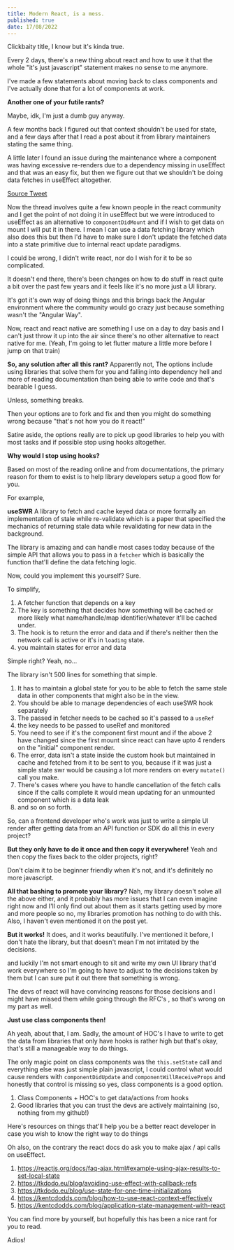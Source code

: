 ```yaml
---
title: Modern React, is a mess.
published: true
date: 17/08/2022
---
```


Clickbaity title, I know but it's kinda true.

Every 2 days, there's a new thing about react and how to use it
that the whole "it's just javascript" statement makes no sense to me anymore.

I've made a few statements about moving back to class components and I've actually
done that for a lot of components at work.

**Another one of your futile rants?**

Maybe, idk, I'm just a dumb guy anyway.

A few months back I figured out that context shouldn't be used for state, and
a few days after that I read a post about it from library maintainers
stating the same thing.

A little later I found an issue during the maintenance where a component
was having excessive re-renders due to a dependency missing in useEffect
and that was an easy fix, but then we figure out that we shouldn't be doing
data fetches in useEffect altogether.

[Source Tweet](https://twitter.com/jody_lecompte/status/1526630424692269058)

Now the thread involves quite a few known people in the react community
and I get the point of not doing it in useEffect but we were introduced to
useEffect as an alternative to `componentDidMount` and if I wish to get
data on mount I will put it in there. I mean I can use a data fetching library
which also does this but then I'd have to make sure I don't update the fetched data
into a state primitive due to internal react update paradigms.

I could be wrong, I didn't write react, nor do I wish for it to be so complicated.

It doesn't end there, there's been changes on how to do stuff in react quite
a bit over the past few years and it feels like it's no more just a UI library.

It's got it's own way of doing things and this brings back the Angular environment
where the community would go crazy just because something wasn't the "Angular Way".

Now, react and react native are something I use on a day to day basis and I can't
just throw it up into the air since there's no other alternative to
react native for me. (Yeah, I'm going to let flutter mature a little more before I jump
on that train)

**So, any solution after all this rant?**
Apparently not,
The options include using libraries that solve them for you and falling into
dependency hell and more of reading documentation than being able to write
code and that's bearable I guess.

Unless, something breaks.

Then your options are to fork and fix and then you might do something wrong
because "that's not how you do it react!"

Satire aside,
the options really are to pick up good libraries to help you with most tasks
and if possible stop using hooks altogether.

**Why would I stop using hooks?**

Based on most of the reading online and from documentations, the primary reason
for them to exist is to help library developers setup a good flow for you.

For example,

**useSWR**
A library to fetch and cache keyed data or more formally an implementation of
stale while re-validate which is a paper that specified the mechanics of
returning stale data while revalidating for new data in the background.

The library is amazing and can handle most cases today because of the simple API
that allows you to pass in a `fetcher` which is basically the function that'll
define the data fetching logic.

Now, could you implement this yourself? Sure.

To simplify,

1. A fetcher function that depends on a key
2. The key is something that decides how something will be cached or more likely what name/handle/map identifier/whatever it'll be cached under.
3. The hook is to return the error and data and if there's neither then the network call is active or it's in `loading` state.
4. you maintain states for error and data

Simple right?
Yeah, no...

The library isn't 500 lines for something that simple.

1. It has to maintain a global state for you to be able to fetch the same stale data in other components that might also be in the view.
2. You should be able to manage dependencies of each useSWR hook separately
3. The passed in fetcher needs to be cached so it's passed to a `useRef`
4. the key needs to be passed to useRef and monitored
5. You need to see if it's the component first mount and if the above 2 have changed since the first mount since react can have upto 4 renders on the "initial" component render.
6. The error, data isn't a state inside the custom hook but maintained in cache and fetched from it to be sent to you, because if it was just a simple state swr would be causing a lot more renders on every `mutate()` call you make.
7. There's cases where you have to handle cancellation of the fetch calls since if the calls complete it would mean updating for an unmounted component which is a data leak
8. and so on so forth.

So, can a frontend developer who's work was just to write a simple UI render after getting data from an API function or SDK do all this in every project?

**But they only have to do it once and then copy it everywhere!**
Yeah and then copy the fixes back to the older projects, right?

Don't claim it to be beginner friendly when it's not, and it's definitely no more javascript.

**All that bashing to promote your library?**
Nah, my library doesn't solve all the above either, and it probably has more issues that I can even imagine right now and I'll only find out about them as it starts getting used by more and more people so no, my libraries promotion has nothing to do with this. Also, I haven't even mentioned it on the post yet.

**But it works!**
It does, and it works beautifully. I've mentioned it before, I don't hate the library, but that doesn't mean I'm not irritated by the decisions.

and luckily I'm not smart enough to sit and write my own UI library that'd work everywhere so I'm going to have to adjust to the decisions taken by them but I can sure put it out there that something is wrong.

The devs of react will have convincing reasons for those decisions and I might have missed them while going through the RFC's , so that's wrong on my part as well.

**Just use class components then!**

Ah yeah, about that, I am. Sadly, the amount of HOC's I have to write to get the data from libraries that only have hooks is rather high but that's okay, that's still a manageable way to do things.

The only magic point on class components was the `this.setState` call and everything else was just simple plain javascript, I could control what would cause renders with `componentDidUpdate` and `componentWillReceiveProps` and honestly that control is missing so yes, class components is a good option.

1. Class Components + HOC's to get data/actions from hooks
2. Good libraries that you can trust the devs are actively maintaining (so, nothing from my github!)

Here's resources on things that'll help you be a better react developer in case you wish to know the right way
to do things

Oh also, on the contrary the react docs do ask you to make ajax / api calls on useEffect.

1. https://reactjs.org/docs/faq-ajax.html#example-using-ajax-results-to-set-local-state
2. https://tkdodo.eu/blog/avoiding-use-effect-with-callback-refs
3. https://tkdodo.eu/blog/use-state-for-one-time-initializations
4. https://kentcdodds.com/blog/how-to-use-react-context-effectively
5. https://kentcdodds.com/blog/application-state-management-with-react

You can find more by yourself, but hopefully this has been a nice rant for you to read.

Adios!
